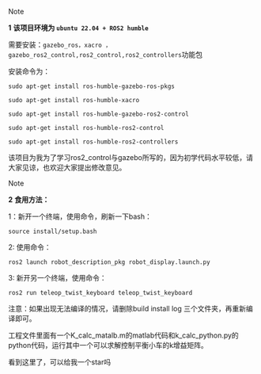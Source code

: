> [!NOTE]
>**1**
> **该项目环境为 `ubuntu 22.04 + ROS2 humble`**

需要安装：`gazebo_ros，xacro ，gazebo_ros2_control,ros2_control,ros2_controllers`功能包

安装命令为：

 

```
sudo apt-get install ros-humble-gazebo-ros-pkgs
```

```
sudo apt-get install ros-humble-xacro
```

```
sudo apt-get install ros-humble-gazebo-ros2-control 
```

```
sudo apt-get install ros-humble-ros2-control
```

```
sudo apt-get install ros-humble-ros2-controllers
```

该项目为我为了学习ros2_control与gazebo所写的，因为初学代码水平较低，请大家见谅，也欢迎大家提出修改意见。

> [!NOTE]
>**2**
>**食用方法：**

  1：新开一个终端，使用命令，刷新一下bash：

```
source install/setup.bash
```

  2: 使用命令：

```
ros2 launch robot_description_pkg robot_display.launch.py
```


  3: 新开另一个终端，使用命令：

```
ros2 run teleop_twist_keyboard teleop_twist_keyboard
```


  注意：如果出现无法编译的情况，请删除build install log 三个文件夹，再重新编译即可。
  

工程文件里面有一个K_calc_matalb.m的matlab代码和k_calc_python.py的python代码，运行其中一个可以求解控制平衡小车的k增益矩阵。

看到这里了，可以给我一个star吗